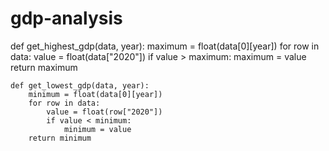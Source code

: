 # gdp-analysis
def get_highest_gdp(data, year):
        maximum = float(data[0][year])
        for row in data:
            value = float(data["2020"])
            if value > maximum:
                maximum = value
        return maximum
        

    def get_lowest_gdp(data, year):
        minimum = float(data[0][year])
        for row in data:
            value = float(row["2020"])
            if value < minimum:
                minimum = value
        return minimum